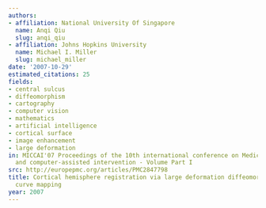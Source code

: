 ```yaml
---
authors:
- affiliation: National University Of Singapore
  name: Anqi Qiu
  slug: anqi_qiu
- affiliation: Johns Hopkins University
  name: Michael I. Miller
  slug: michael_miller
date: '2007-10-29'
estimated_citations: 25
fields:
- central sulcus
- diffeomorphism
- cartography
- computer vision
- mathematics
- artificial intelligence
- cortical surface
- image enhancement
- large deformation
in: MICCAI'07 Proceedings of the 10th international conference on Medical image computing
  and computer-assisted intervention - Volume Part I
src: http://europepmc.org/articles/PMC2847798
title: Cortical hemisphere registration via large deformation diffeomorphic metric
  curve mapping
year: 2007
---
```

